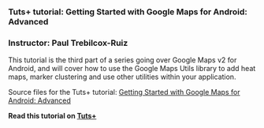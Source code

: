 ### Tuts+ tutorial: Getting Started with Google Maps for Android: Advanced

### Instructor: Paul Trebilcox-Ruiz

 This tutorial is the third part of a series going over Google Maps v2 for Android, and will cover how to use the Google Maps Utils library to add heat maps, marker clustering and use other utilities within your application.

Source files for the Tuts+ tutorial: [Getting Started with Google Maps for Android: Advanced](http://code.tutsplus.com/tutorials/getting-started-with-google-maps-for-android-advanced--cms-24789)

**Read this tutorial on [Tuts+](https://code.tutsplus.com)**